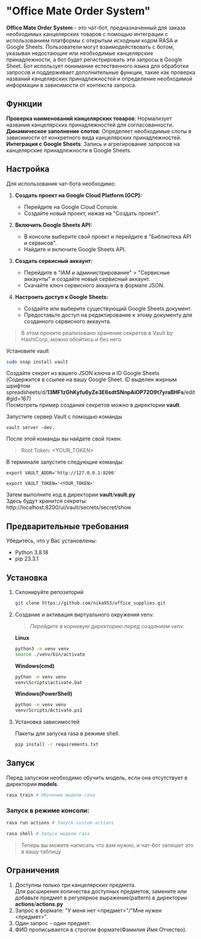 
# "Office Mate Order System"

__Office Mate Order System__ - это чат-бот, предназначенный для заказа необходимых канцелярских товаров с помощью интеграции с использованием платформы с открытым исходным кодом RASA и Google Sheets. Пользователи могут взаимодействовать с ботом, указывая недостающие или необходимые канцелярские принадлежности, а бот будет регистрировать эти запросы в Google Sheet. Бот использует понимание естественного языка для обработки запросов и поддерживает дополнительные функции, такие как проверка названий канцелярских принадлежностей и определение необходимой информации в зависимости от контекста запроса.


## Функции

__Проверка наименований канцелярских товаров__: Нормализует названия канцелярских принадлежностей для согласованности.  
__Динамическое заполнение слотов__: Определяет необходимые слоты в зависимости от конкретного вида канцелярских принадлежностей.  
__Интеграция с Google Sheets__: Запись и агрегирование запросов на канцелярские принадлежности в Google Sheets.

## Настройка
Для использования чат-бота необходимо:

1. __Создать проект на Google Cloud Platform (GCP):__  
    - Перейдите на Google Cloud Console.  
    - Создайте новый проект, нажав на "Создать проект".

2. __Включить Google Sheets API:__  
    - В консоли выберите свой проект и перейдите в "Библиотека API и сервисов".  
    - Найдите и включите Google Sheets API.

3. __Создать сервисный аккаунт:__  
    - Перейдите в "IAM и администрирование" > "Сервисные аккаунты" и создайте новый сервисный аккаунт.  
    - Скачайте ключ сервисного аккаунта в формате JSON.

4. __Настроить доступ к Google Sheets:__  
    - Создайте или выберите существующий Google Sheets документ.  
    - Предоставьте доступ на редактирование к этому документу для созданного сервисного аккаунта.

> В этом проекте реализовано хранение секретов в Vault by HashiCorp, можно обойтись и без него

Установите vault
```bash
sudo snap install vault
```

Создайте секрет из вашего JSON ключа и ID Google Sheets  
(Содержится в ссылке на вашу Google Sheet. ID выделен жирным шрифтом spreadsheets/d/__13MF1zGhKyfu6yZe3E6sdtSNnpAiOP72O9t7yraBHFs__/edit#gid=167)  
Посмотреть пример создания секретов можно в директории __vault__.

Запустите сервер Vault с помощью команды 
```
vault server -dev.  
```
После этой команды вы найдете свой токен:  

> Root Token: <YOUR_TOKEN>

В терминале запустите следующие команды:

```shell
export VAULT_ADDR='http://127.0.0.1:8200'
```
```shell
export VAULT_TOKEN='<YOUR_TOKEN>'
```
Затем выполните код в директории __vault__/__vault.py__  
Здесь будут хранится секреты:   
http://localhost:8200/ui/vault/secrets/secret/show

## Предварительные требования
Убедитесь, что у Вас установлены:
- Python 3.8.18
- pip 23.3.1

## Установка

1. Склонируйте репозиторий
	```bash
	git clone https://github.com/nika953/office_supplies.git
	```
2. Создание и активация виртуального окружения venv.

	>_Перейдите в корневую директорию перед созданием venv._
	
	__Linux__
	```bash
	python3 -m venv venv
	source ./venv/bin/activate
	```
	__Windows(cmd)__
	```bash
	python -m venv venv
	venv\Scripts\activate.bat
	```
	__Windows(PowerShell)__
	```bash
	python -m venv venv
	venv/Scripts/Activate.ps1
	```
3. Установка зависимостей

	Пакеты для запуска rasa в режиме shell.
	```bash
	pip install -r requirements.txt
	```
	
## Запуск

Перед запуском необходимо обучить модель, если она отсутствует в директории __models__.

```bash
rasa train # Обучение модели rasa
```
### Запуск в режиме консоли:
```bash
rasa run actions # Запуск custom actions
```
```bash
rasa shell # Запуск модели rasa
```
> Теперь вы можете написать что вам нужно, и чат-бот запишет это в вашу таблицу

## Ограничения
1. Доступны только три канцелярских предмета.  
Для расширения количества доступных предметов, замените или добавьте предмет в регулярное выражение(pattern) в директории __actions__/__actions.py__  
2. Запрос в формате: "У меня нет <предмет>"/"Мне нужен <предмет>".
3. Один запрос - один предмет.
4. ФИО прописывается в строгом формате(Фамилия Имя Отчество).

